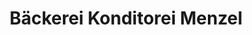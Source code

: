 ---
title: "Bäckerei Konditorei Menzel"
url: /georgensgmuend/baeckerei-konditorei-menzel/
shop: Bäckerei
---
